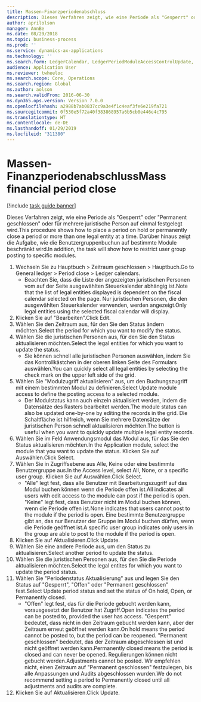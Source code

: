 ```yaml
---
title: Massen-Finanzperiodenabschluss
description: Dieses Verfahren zeigt, wie eine Periode als "Gesperrt" oder "Permanent geschlossen" oder für mehrere juristische Person auf einmal festgelegt wird.
author: aprilolson
manager: AnnBe
ms.date: 08/29/2018
ms.topic: business-process
ms.prod: ''
ms.service: dynamics-ax-applications
ms.technology: ''
ms.search.form: LedgerCalendar, LedgerPeriodModuleAccessControlUpdate, SysLookupPicklist, LedgerFiscalCalendarPeriodStatus
audience: Application User
ms.reviewer: twheeloc
ms.search.scope: Core, Operations
ms.search.region: Global
ms.author: aolson
ms.search.validFrom: 2016-06-30
ms.dyn365.ops.version: Version 7.0.0
ms.openlocfilehash: a2988b7ab0837cc9a3e4f1c4eaf3fe6e219fa721
ms.sourcegitcommit: 0f530e5f72a40f383868957a6b5cb0e446e4c795
ms.translationtype: HT
ms.contentlocale: de-DE
ms.lasthandoff: 01/29/2019
ms.locfileid: "311380"
---
```

# <a name="mass-financial-period-close"></a><span data-ttu-id="ff929-103">Massen-Finanzperiodenabschluss</span><span class="sxs-lookup"><span data-stu-id="ff929-103">Mass financial period close</span></span>

[!include [task guide banner](../../includes/task-guide-banner.md)]

<span data-ttu-id="ff929-104">Dieses Verfahren zeigt, wie eine Periode als "Gesperrt" oder "Permanent geschlossen" oder für mehrere juristische Person auf einmal festgelegt wird.</span><span class="sxs-lookup"><span data-stu-id="ff929-104">This procedure shows how to place a period on hold or permanently close a period or more than one legal entity at a time.</span></span> <span data-ttu-id="ff929-105">Darüber hinaus zeigt die Aufgabe, wie die Benutzergruppenbuchun auf bestimmte Module beschränkt wird.</span><span class="sxs-lookup"><span data-stu-id="ff929-105">In addition, the task will show how to restrict user group posting to specific modules.</span></span>

1. <span data-ttu-id="ff929-106">Wechseln Sie zu Hauptbuch > Zeitraum geschlossen > Hauptbuch.</span><span class="sxs-lookup"><span data-stu-id="ff929-106">Go to General ledger > Period close > Ledger calendars.</span></span>
    * <span data-ttu-id="ff929-107">Beachten Sie, dass die Liste der angezeigten juristischen Personen vom auf der Seite ausgewählten Steuerkalender abhängig ist.</span><span class="sxs-lookup"><span data-stu-id="ff929-107">Note that the list of legal entities displayed is dependent on the fiscal calendar selected on the page.</span></span> <span data-ttu-id="ff929-108">Nur juristischen Personen, die den ausgewählten Steuerkalender verwenden, werden angezeigt.</span><span class="sxs-lookup"><span data-stu-id="ff929-108">Only legal entities using the selected fiscal calendar will display.</span></span>  
2. <span data-ttu-id="ff929-109">Klicken Sie auf "Bearbeiten".</span><span class="sxs-lookup"><span data-stu-id="ff929-109">Click Edit.</span></span>
3. <span data-ttu-id="ff929-110">Wählen Sie den Zeitraum aus, für den Sie den Status ändern möchten.</span><span class="sxs-lookup"><span data-stu-id="ff929-110">Select the period for which you want to modify the status.</span></span>
4. <span data-ttu-id="ff929-111">Wählen Sie die juristischen Personen aus, für den Sie den Status aktualisieren möchten.</span><span class="sxs-lookup"><span data-stu-id="ff929-111">Select the legal entities for which you want to update the status.</span></span>
    * <span data-ttu-id="ff929-112">Sie können schnell alle juristischen Personen auswählen, indem Sie das Kontrollkästchen in der oberen linken Seite des Formulars auswählen.</span><span class="sxs-lookup"><span data-stu-id="ff929-112">You can quickly select all legal entities  by selecting the check mark on the upper left side of the grid.</span></span>  
5. <span data-ttu-id="ff929-113">Wählen Sie "Modulzugriff aktualisieren" aus, um den Buchungszugriff mit einem bestimmten Modul zu definieren.</span><span class="sxs-lookup"><span data-stu-id="ff929-113">Select Update module access to define the posting access to a selected module.</span></span>
    * <span data-ttu-id="ff929-114">Der Modulstatus kann auch einzeln aktualisiert werden, indem die Datensätze des Rasters bearbeitet werden.</span><span class="sxs-lookup"><span data-stu-id="ff929-114">The module status can also be updated one-by-one by editing the records in the grid.</span></span> <span data-ttu-id="ff929-115">Die Schaltfläche ist hilfreich, wenn Sie mehrere Datensätze der juristischen Person schnell aktualisieren möchten.</span><span class="sxs-lookup"><span data-stu-id="ff929-115">The button is useful when you want to quickly update multiple legal entity records.</span></span>  
6. <span data-ttu-id="ff929-116">Wählen Sie im Feld Anwendungsmodul das Modul aus, für das Sie den Status aktualisieren möchten.</span><span class="sxs-lookup"><span data-stu-id="ff929-116">In the Application module, select the module that you want to update the status.</span></span> <span data-ttu-id="ff929-117">Klicken Sie auf Auswählen.</span><span class="sxs-lookup"><span data-stu-id="ff929-117">Click Select.</span></span>
7. <span data-ttu-id="ff929-118">Wählen Sie in Zugriffsebene aus Alle, Keine oder eine bestimmte Benutzergruppe aus.</span><span class="sxs-lookup"><span data-stu-id="ff929-118">In the Access level, select All, None, or a specific user group.</span></span> <span data-ttu-id="ff929-119">Klicken Sie auf Auswählen.</span><span class="sxs-lookup"><span data-stu-id="ff929-119">Click Select.</span></span>
    * <span data-ttu-id="ff929-120">"Alle" legt fest, dass alle Benutzer mit Bearbeitungszugriff auf das Modul buchen können wenn die Periode offen ist.</span><span class="sxs-lookup"><span data-stu-id="ff929-120">All indicates all users with edit access to the module can post if the period is open.</span></span> <span data-ttu-id="ff929-121">"Keine" legt fest, dass Benutzer nicht im Modul buchen können, wenn die Periode offen ist.</span><span class="sxs-lookup"><span data-stu-id="ff929-121">None indicates that users cannot post to the module if the period is open.</span></span> <span data-ttu-id="ff929-122">Eine bestimmte Benutzergruppe gibt an, das nur Benutzer der Gruppe im Modul buchen dürfen, wenn die Periode geöffnet ist.</span><span class="sxs-lookup"><span data-stu-id="ff929-122">A specific user group indicates only users in the group are able to post to the module if the period is open.</span></span>  
8. <span data-ttu-id="ff929-123">Klicken Sie auf Aktualisieren.</span><span class="sxs-lookup"><span data-stu-id="ff929-123">Click Update.</span></span>
9. <span data-ttu-id="ff929-124">Wählen Sie eine andere Periode aus, um den Status zu aktualisieren.</span><span class="sxs-lookup"><span data-stu-id="ff929-124">Select another period to update the status.</span></span>
10. <span data-ttu-id="ff929-125">Wählen Sie die juristischen Personen aus, für den Sie die Periode aktualisieren möchten.</span><span class="sxs-lookup"><span data-stu-id="ff929-125">Select the legal entites for which you want to update the period status.</span></span>
11. <span data-ttu-id="ff929-126">Wählen Sie "Periodenstatus Aktualisierung" aus und legen Sie den Status auf "Gesperrt", "Offen" oder "Permanent geschlossen" fest.</span><span class="sxs-lookup"><span data-stu-id="ff929-126">Select Update period status and set the status of On hold, Open, or Permanently closed.</span></span>
    * <span data-ttu-id="ff929-127">"Offen" legt fest, das für die Periode gebucht werden kann, vorausgesetzt der Benutzer hat Zugriff.</span><span class="sxs-lookup"><span data-stu-id="ff929-127">Open indicates the period can be posted to, provided the user has access.</span></span> <span data-ttu-id="ff929-128">"Gesperrt" bedeutet, dass nicht in den Zeitraum gebucht werden kann, aber der Zeitraum erneut geöffnet werden kann.</span><span class="sxs-lookup"><span data-stu-id="ff929-128">On hold means the period cannot be posted to, but the period can be reopened.</span></span> <span data-ttu-id="ff929-129">"Permanent geschlossen" bedeutet, das der Zeitraum abgeschlossen ist und nicht geöffnet werden kann.</span><span class="sxs-lookup"><span data-stu-id="ff929-129">Permanently closed means the period is closed and can never be opened.</span></span> <span data-ttu-id="ff929-130">Regulierungen können nicht gebucht werden.</span><span class="sxs-lookup"><span data-stu-id="ff929-130">Adjustments cannot be posted.</span></span> <span data-ttu-id="ff929-131">Wir empfehlen nicht, einen Zeitraum auf "Permanent geschlossen" festzulegen, bis alle Anpassungen und Audits abgeschlossen wurden.</span><span class="sxs-lookup"><span data-stu-id="ff929-131">We do not recommend setting a period to Permanently closed until all adjustments and audits are complete.</span></span>  
12. <span data-ttu-id="ff929-132">Klicken Sie auf Aktualisieren.</span><span class="sxs-lookup"><span data-stu-id="ff929-132">Click Update.</span></span>

